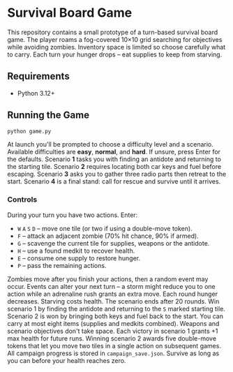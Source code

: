 # Survival Board Game

This repository contains a small prototype of a turn-based survival board game.
The player roams a fog-covered 10×10 grid searching for objectives while
avoiding zombies. Inventory space is limited so choose carefully what to carry.
Each turn your hunger drops – eat supplies to keep from starving.

## Requirements
- Python 3.12+

## Running the Game
```bash
python game.py
```

At launch you'll be prompted to choose a difficulty level and a scenario.
Available difficulties are **easy**, **normal**, and **hard**. If unsure, press
Enter for the defaults. Scenario **1** tasks you with finding an antidote and
returning to the starting tile. Scenario **2** requires locating both car keys
and fuel before escaping. Scenario **3** asks you to gather three radio parts
then retreat to the start. Scenario **4** is a final stand: call for rescue and
survive until it arrives.

### Controls

During your turn you have two actions. Enter:

- `W` `A` `S` `D` – move one tile (or two if using a double-move token).
- `F` – attack an adjacent zombie (70% hit chance, 90% if armed).
- `G` – scavenge the current tile for supplies, weapons or the antidote.
- `H` – use a found medkit to recover health.
- `E` – consume one supply to restore hunger.
- `P` – pass the remaining actions.

 Zombies move after you finish your actions, then a random event may occur.
 Events can alter your next turn – a storm might reduce you to one action while
 an adrenaline rush grants an extra move.
 Each round hunger decreases. Starving costs health.
 The scenario ends after 20 rounds. Win scenario 1 by finding the antidote and
 returning to the `S` marked starting tile. Scenario 2 is won by bringing both
 keys and fuel back to the start.
 You can carry at most eight items (supplies and medkits combined). Weapons and scenario objectives don't take space.
 Each victory in scenario 1 grants +1 max health for future runs. Winning
 scenario 2 awards five double-move tokens that let you move two tiles in a
 single action on subsequent games. All campaign progress is stored in
 `campaign_save.json`.
 Survive as long as you can before your health reaches zero.
